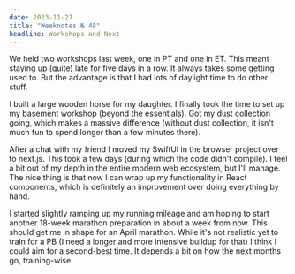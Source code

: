 ```yaml
---
date: 2023-11-27
title: "Weeknotes № 48"
headline: Workshops and Next
---
```


We held two workshops last week, one in PT and one in ET. This meant staying up (quite) late for five days in a row. It always takes some getting used to. But the advantage is that I had lots of daylight time to do other stuff.

I built a large wooden horse for my daughter. I finally took the time to set up my basement workshop (beyond the essentials). Got my dust collection going, which makes a massive difference (without dust collection, it isn't much fun to spend longer than a few minutes there).

After a chat with my friend I moved my SwiftUI in the browser project over to next.js. This took a few days (during which the code didn't compile). I feel a bit out of my depth in the entire modern web ecosystem, but I'll manage. The nice thing is that now I can wrap up my functionality in React components, which is definitely an improvement over doing everything by hand.

I started slightly ramping up my running mileage and am hoping to start another 18-week marathon preparation in about a week from now. This should get me in shape for an April marathon. While it's not realistic yet to train for a PB (I need a longer and more intensive buildup for that) I think I could aim for a second-best time. It depends a bit on how the next months go, training-wise.
